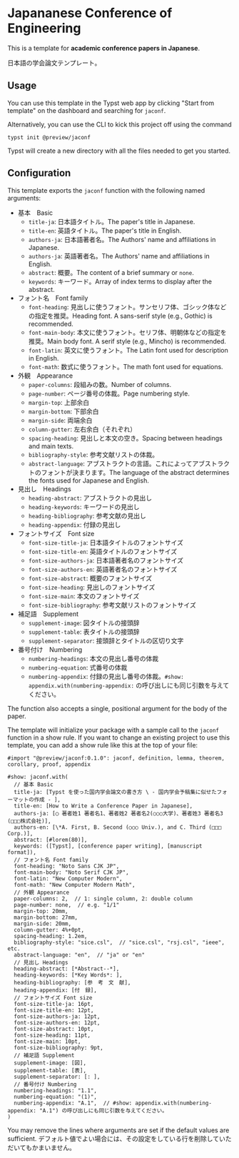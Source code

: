 # Japananese Conference of Engineering

This is a template for **academic conference papers in Japanese**.

日本語の学会論文テンプレート。

## Usage

You can use this template in the Typst web app by clicking "Start from template"
on the dashboard and searching for `jaconf`.

Alternatively, you can use the CLI to kick this project off using the command

```
typst init @preview/jaconf
```

Typst will create a new directory with all the files needed to get you started.

## Configuration

This template exports the `jaconf` function with the following named arguments:

- 基本　Basic
  - `title-ja`: 日本語タイトル。The paper's title in Japanese.
  - `title-en`: 英語タイトル。The paper's title in English.
  - `authors-ja`: 日本語著者名。The Authors' name and affiliations in Japanese.
  - `authors-ja`: 英語著者名。The Authors' name and affiliations in English.
  - `abstract`: 概要。The content of a brief summary or `none`.
  - `keywords`: キーワード。Array of index terms to display after the abstract.
- フォント名　Font family
  - `font-heading`: 見出しに使うフォント。サンセリフ体、ゴシック体などの指定を推奨。Heading font. A sans-serif style (e.g., Gothic) is recommended.
  - `font-main-body`: 本文に使うフォント。セリフ体、明朝体などの指定を推奨。Main body font. A serif style (e.g., Mincho) is recommended.
  - `font-latin`: 英文に使うフォント。The Latin font used for description in English.
  - `font-math`: 数式に使うフォント。The math font used for equations.
- 外観　Appearance
  - `paper-columns`: 段組みの数。Number of columns.
  - `page-number`: ページ番号の体裁。Page numbering style.
  - `margin-top`: 上部余白
  - `margin-bottom`: 下部余白
  - `margin-side`: 両端余白
  - `column-gutter`: 左右余白（それぞれ）
  - `spacing-heading`: 見出しと本文の空き。Spacing between headings and main texts.
  - `bibliography-style`: 参考文献リストの体裁。
  - `abstract-language`: アブストラクトの言語。これによってアブストラクトのフォントが決まります。The language of the abstract determines the fonts used for Japanese and English.
- 見出し　Headings
  - `heading-abstract`: アブストラクトの見出し
  - `heading-keywords`: キーワードの見出し
  - `heading-bibliography`: 参考文献の見出し
  - `heading-appendix`: 付録の見出し
- フォントサイズ　Font size
  - `font-size-title-ja`: 日本語タイトルのフォントサイズ
  - `font-size-title-en`: 英語タイトルのフォントサイズ
  - `font-size-authors-ja`: 日本語著者名のフォントサイズ
  - `font-size-authors-en`: 英語著者名のフォントサイズ
  - `font-size-abstract`: 概要のフォントサイズ
  - `font-size-heading`: 見出しのフォントサイズ
  - `font-size-main`: 本文のフォントサイズ
  - `font-size-bibliography`: 参考文献リストのフォントサイズ
- 補足語　Supplement
  - `supplement-image`: 図タイトルの接頭辞
  - `supplement-table`: 表タイトルの接頭辞
  - `supplement-separator`: 接頭辞とタイトルの区切り文字
- 番号付け　Numbering
  - `numbering-headings`: 本文の見出し番号の体裁
  - `numbering-equation`: 式番号の体裁
  - `numbering-appendix`: 付録の見出し番号の体裁。`#show: appendix.with(numbering-appendix:` の呼び出しにも同じ引数を与えてください。

The function also accepts a single, positional argument for the body of the
paper.

The template will initialize your package with a sample call to the `jaconf`
function in a show rule. If you want to change an existing project to use this
template, you can add a show rule like this at the top of your file:

```typ
#import "@preview/jaconf:0.1.0": jaconf, definition, lemma, theorem, corollary, proof, appendix

#show: jaconf.with(
  // 基本 Basic
  title-ja: [Typst を使った国内学会論文の書き方 \ - 国内学会予稿集に似せたフォーマットの作成 - ],
  title-en: [How to Write a Conference Paper in Japanese],
  authors-ja: [◯ 著者姓1 著者名1、著者姓2 著者名2(○○○大学)、著者姓3 著者名3 (□□□株式会社)],
  authors-en: [\*A. First, B. Second (○○○ Univ.), and C. Third (□□□ Corp.)],
  abstract: [#lorem(80)],
  keywords: ([Typst], [conference paper writing], [manuscript format]),
  // フォント名 Font family
  font-heading: "Noto Sans CJK JP",
  font-main-body: "Noto Serif CJK JP",
  font-latin: "New Computer Modern",
  font-math: "New Computer Modern Math",
  // 外観 Appearance
  paper-columns: 2,  // 1: single column, 2: double column
  page-number: none,  // e.g. "1/1"
  margin-top: 20mm,
  margin-bottom: 27mm,
  margin-side: 20mm,
  column-gutter: 4%+0pt,
  spacing-heading: 1.2em,
  bibliography-style: "sice.csl",  // "sice.csl", "rsj.csl", "ieee", etc.
  abstract-language: "en",  // "ja" or "en"
  // 見出し Headings
  heading-abstract: [*Abstract--*],
  heading-keywords: [*Key Words*: ],
  heading-bibliography: [参　考　文　献],
  heading-appendix: [付　録],
  // フォントサイズ Font size
  font-size-title-ja: 16pt,
  font-size-title-en: 12pt,
  font-size-authors-ja: 12pt,
  font-size-authors-en: 12pt,
  font-size-abstract: 10pt,
  font-size-heading: 11pt,
  font-size-main: 10pt,
  font-size-bibliography: 9pt,
  // 補足語 Supplement
  supplement-image: [図],
  supplement-table: [表],
  supplement-separator: [: ],
  // 番号付け Numbering
  numbering-headings: "1.1",
  numbering-equation: "(1)",
  numbering-appendix: "A.1",  // #show: appendix.with(numbering-appendix: "A.1") の呼び出しにも同じ引数を与えてください。
)
```

You may remove the lines where arguments are set if the default values are sufficient.
デフォルト値でよい場合には、その設定をしている行を削除していただいてもかまいません。
